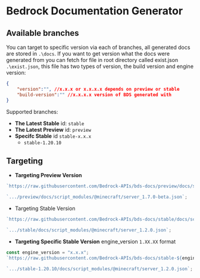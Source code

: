 # Bedrock Documentation Generator
## Available branches
You can target to specific version via each of branches, all generated docs are stored in `.\docs`. If you want to get version what the docs were generated from you can fetch for file in root directory called exist.json `.\exist.json`, this file has two types of version, the build version and engine version:
```json
{
    "version":"", //x.x.x or x.x.x.x depends on preview or stable
    "build-version":"" //x.x.x.x version of BDS generated with
} 
```
Supported branches:
 - **The Latest Stable** id: `stable`
 - **The Latest Preview** id: `preview`
 - **Specifc Stable** id `stable-x.x.x`
   - `stable-1.20.10`
## Targeting
 - **Targeting Preview Version**
```js
`https://raw.githubusercontent.com/Bedrock-APIs/bds-docs/preview/docs/script_modules/@minecraft/${module_name}_${module_version}.json`;
```
```js
`.../preview/docs/script_modules/@minecraft/server_1.7.0-beta.json`;
```
- Targeting Stable Version
```js
`https://raw.githubusercontent.com/Bedrock-APIs/bds-docs/stable/docs/script_modules/@minecraft/${module_name}_${module_version}.json`;
```
```js
`.../stable/docs/script_modules/@minecraft/server_1.2.0.json`;
```
- **Targeting Specific Stable Version** engine_version `1.XX.XX` format
```js
const engine_version = "x.x.x";
`https://raw.githubusercontent.com/Bedrock-APIs/bds-docs/stable-${engine_version}/docs/script_modules/@minecraft/${module_name}_${module_version}.json`;
```
```js
`.../stable-1.20.10/docs/script_modules/@minecraft/server_1.2.0.json`;
```
